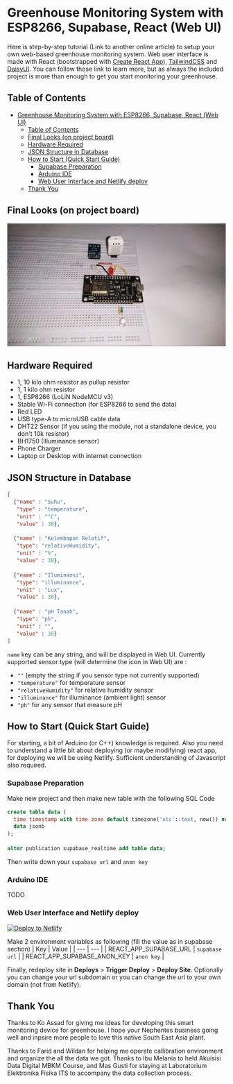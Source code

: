 # Greenhouse Monitoring System with ESP8266, Supabase, React (Web UI)

Here is step-by-step tutorial (Link to another online article) to setup your own web-based greenhouse monitoring system. Web user interface is made with React (bootstrapped with [Create React App](./REACT.md)), [TailwindCSS](https://tailwindcss.com/docs/guides/create-react-app) and [DaisyUI](https://daisyui.com/docs/install/). You can follow those link to learn more, but as always the included project is more than enough to get you start monitoring your greenhouse.


## Table of Contents
- [Greenhouse Monitoring System with ESP8266, Supabase, React (Web UI)](#greenhouse-monitoring-system-with-esp8266-supabase-react-web-ui)
  - [Table of Contents](#table-of-contents)
  - [Final Looks (on project board)](#final-looks-on-project-board)
  - [Hardware Required](#hardware-required)
  - [JSON Structure in Database](#json-structure-in-database)
  - [How to Start (Quick Start Guide)](#how-to-start-quick-start-guide)
    - [Supabase Preparation](#supabase-preparation)
    - [Arduino IDE](#arduino-ide)
    - [Web User Interface and Netlify deploy](#web-user-interface-and-netlify-deploy)
  - [Thank You](#thank-you)

## Final Looks (on project board)

![Final look](./pictures/Final%20Looks.jpeg)

## Hardware Required

- 1, 10 kilo ohm resistor as pullup resistor
- 1, 1 kilo ohm resistor
- 1, ESP8266 (LoLiN NodeMCU v3)
- Stable Wi-Fi connection (for ESP8266 to send the data)
- Red LED
- USB type-A to microUSB cable data
- DHT22 Sensor (if you using the module, not a standalone device, you don't 10k resistor)
- BH1750 (Illuminance sensor)
- Phone Charger
- Laptop or Desktop with internet connection

## JSON Structure in Database

```json
[
  {"name" : "Suhu",
   "type" : "temperature",
   "unit" : "°C",
   "value" : 30},

  {"name" : "Kelembapan Relatif",
   "type": "relativeHumidity",
   "unit" : "%",
   "value" : 30},

  {"name" : "Iluminansi",
   "type": "illuminance",
   "unit" : "Lux",
   "value" : 30},

  {"name" : "pH Tanah",
   "type": "ph",
   "unit" : "",
   "value" : 30}
]
```

`name` key can be any string, and will be displayed in Web UI. Currently supported sensor type (will determine the icon in Web UI) are : 

- `""` (empty the string if you sensor type not currently supported)
- `"temperature"` for temperature sensor
- `"relativeHumidity"` for relative humidity sensor
- `"illuminance"` for illuminance (ambient light) sensor
- `"ph"` for any sensor that measure pH

## How to Start (Quick Start Guide)

For starting, a bit of Arduino (or C++) knowledge is required. Also you need to understand a little bit about deploying (or maybe modifying) react app, for deploying we will be using Netlify. Sufficient understanding of Javascript also required.


### Supabase Preparation

Make new project and then make new table with the following SQL Code

```sql
create table data (
  time timestamp with time zone default timezone('utc'::text, now()) not null,
  data jsonb
);

alter publication supabase_realtime add table data;
```

Then write down your `supabase url` and `anon key`

### Arduino IDE

TODO

### Web User Interface and Netlify deploy

[![Deploy to Netlify](https://www.netlify.com/img/deploy/button.svg)](https://app.netlify.com/start/deploy?repository=https://github.com/jhagas/greenhouse-ui)

Make 2 environment variables as following (fill the value as in supabase section)
| Key | Value |
| --- | --- |
| REACT_APP_SUPABASE_URL | `supabase url` |
| REACT_APP_SUPABASE_ANON_KEY | `anon key` |

Finally, redeploy site in **Deploys** > **Trigger Deploy** > **Deploy Site**. Optionally you can change your url subdomain or you can change the url to your own domain (not from Netlify).

## Thank You

Thanks to Ko Assad for giving me ideas for developing this smart monitoring device for greenhouse. I hope your Nephentes business going well and inpsire more people to love this native South East Asia plant.

Thanks to Farid and Wildan for helping me operate callibration environment and organize the all the data we got. Thanks to Ibu Melania to held Akuisisi Data Digital MBKM Course, and Mas Gusti for staying at Laboratorium Elektronika Fisika ITS to accompany the data collection process.